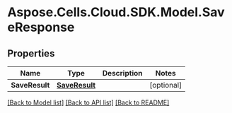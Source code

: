 # Aspose.Cells.Cloud.SDK.Model.SaveResponse
## Properties

Name | Type | Description | Notes
------------ | ------------- | ------------- | -------------
**SaveResult** | [**SaveResult**](SaveResult.md) |  | [optional] 

[[Back to Model list]](../README.md#documentation-for-models) [[Back to API list]](../README.md#documentation-for-api-endpoints) [[Back to README]](../README.md)


